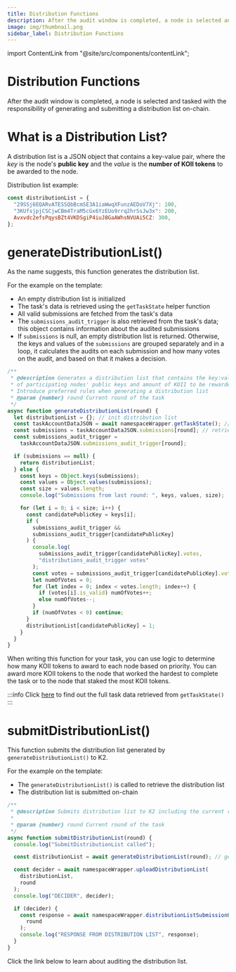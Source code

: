 ```yaml
---
title: Distribution Functions
description: After the audit window is completed, a node is selected and tasked with the responsibility of generating and submitting a distribution list on-chain.
image: img/thumbnail.png
sidebar_label: Distribution Functions
---
```


import ContentLink from "@site/src/components/contentLink";

# Distribution Functions

After the audit window is completed, a node is selected and tasked with the responsibility of generating and submitting a distribution list on-chain.

# What is a Distribution List?

A distribution list is a JSON object that contains a key-value pair, where the _key_ is the node's **public key** and the _value_ is the **number of KOII tokens** to be awarded to the node.

Distribution list example:

```javascript
const distributionList = {
  "29SSj6EQARvATESSQbBcmSE3A1iaWwqXFunzAEDoV7Xj": 100,
  "3KUfsjpjCSCjwCBm4TraM5cGx6YzEUo9rrq2hrSsJw3x": 200,
  Avxvdc2efsPqysBZt4VKDSgiP4iuJ8GaAWhsNVUAi5CZ: 300,
};
```

# generateDistributionList()

As the name suggests, this function generates the distribution list.

For the example on the template:

- An empty distribution list is initialized
- The task's data is retrieved using the `getTaskState` helper function
- All valid submissions are fetched from the task's data
- The `submissions_audit_trigger` is also retrieved from the task's data; this object contains information about the audited submissions
- If `submissions` is null, an empty distribution list is returned. Otherwise, the keys and values of the `submissions` are grouped separately and in a loop, it calculates the audits on each submission and how many votes on the audit, and based on that it makes a decision.

```javascript
/**
 * @description Generates a distribution list that contains the key:value pair
 * of participating nodes' public keys and amount of KOII to be rewarded.
 * Introduce preferred rules when generating a distribution list
 * @param {number} round Current round of the task
 */
async function generateDistributionList(round) {
  let distributionList = {}; // init distribution list
  const taskAccountDataJSON = await namespaceWrapper.getTaskState(); // retrieve task data
  const submissions = taskAccountDataJSON.submissions[round]; // retrieve submissions
  const submissions_audit_trigger =
    taskAccountDataJSON.submissions_audit_trigger[round];

  if (submissions == null) {
    return distributionList;
  } else {
    const keys = Object.keys(submissions);
    const values = Object.values(submissions);
    const size = values.length;
    console.log("Submissions from last round: ", keys, values, size);

    for (let i = 0; i < size; i++) {
      const candidatePublicKey = keys[i];
      if (
        submissions_audit_trigger &&
        submissions_audit_trigger[candidatePublicKey]
      ) {
        console.log(
          submissions_audit_trigger[candidatePublicKey].votes,
          "distributions_audit_trigger votes"
        );
        const votes = submissions_audit_trigger[candidatePublicKey].votes;
        let numOfVotes = 0;
        for (let index = 0; index < votes.length; index++) {
          if (votes[i].is_valid) numOfVotes++;
          else numOfVotes--;
        }
        if (numOfVotes < 0) continue;
      }
      distributionList[candidatePublicKey] = 1;
    }
  }
}
```

When writing this function for your task, you can use logic to determine how many KOII tokens to award to each node based on priority. You can award more KOII tokens to the node that worked the hardest to complete the task or to the node that staked the most KOII tokens.

:::info
Click [here](/develop/write-a-koii-task/task-development-kit-tdk/using-the-task-namespace/task-state) to find out the full task data retrieved from `getTaskState()`
:::

# submitDistributionList()

This function submits the distribution list generated by `generateDistributionList()` to K2.

For the example on the template:

- The `generateDistributionList()` is called to retrieve the distribution list
- The distribution list is submitted on-chain

```javascript
/**
 * @description Submits distribution list to K2 including the current round
 *
 * @param {number} round Current round of the task
 */
async function submitDistributionList(round) {
  console.log("SubmitDistributionList called");

  const distributionList = await generateDistributionList(round); // get distribution list

  const decider = await namespaceWrapper.uploadDistributionList(
    distributionList,
    round
  );
  console.log("DECIDER", decider);

  if (decider) {
    const response = await namespaceWrapper.distributionListSubmissionOnChain(
      round
    );
    console.log("RESPONSE FROM DISTRIBUTION LIST", response);
  }
}
```

Click the link below to learn about auditing the distribution list.

<ContentLink title="Audit Distribution List" link="./audit-function#audit-distribution-list" iconType="copy"/>
